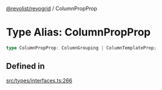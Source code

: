 [@revolist/revogrid](README.md) / ColumnPropProp

# Type Alias: ColumnPropProp

```ts
type ColumnPropProp: ColumnGrouping | ColumnTemplateProp;
```

## Defined in

[src/types/interfaces.ts:266](https://github.com/revolist/revogrid/blob/93978cbf92b3c4002586c5528517b1ce86d856d9/src/types/interfaces.ts#L266)

